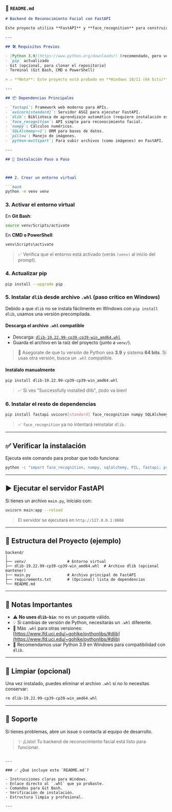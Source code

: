 

### 📄 `README.md`

```markdown
# Backend de Reconocimiento Facial con FastAPI

Este proyecto utiliza **FastAPI** y **face_recognition** para construir una API de reconocimiento facial. Debido a que `dlib` (una dependencia clave) no se instala fácilmente en Windows mediante `pip`, este README incluye instrucciones detalladas para la instalación correcta en entornos Windows.

---

## 🛠 Requisitos Previos

- [Python 3.9](https://www.python.org/downloads/) (recomendado, pero versiones 3.7–3.11 también pueden funcionar)
- `pip` actualizado
- Git (opcional, para clonar el repositorio)
- Terminal (Git Bash, CMD o PowerShell)

> ⚠️ **Nota**: Este proyecto está probado en **Windows 10/11 (64 bits)**.

---

## 📦 Dependencias Principales

- `fastapi`: Framework web moderno para APIs.
- `uvicorn[standard]`: Servidor ASGI para ejecutar FastAPI.
- `dlib`: Biblioteca de aprendizaje automático (requiere instalación especial en Windows).
- `face_recognition`: API simple para reconocimiento facial.
- `numpy`: Cálculos numéricos.
- `SQLAlchemy>=2`: ORM para bases de datos.
- `pillow`: Manejo de imágenes.
- `python-multipart`: Para subir archivos (como imágenes) en FastAPI.

---

## 🧰 Instalación Paso a Paso



### 2. Crear un entorno virtual

```bash
python -m venv venv
```

### 3. Activar el entorno virtual

En **Git Bash**:
```bash
source venv/Scripts/activate
```

En **CMD o PowerShell**:
```cmd
venv\Scripts\activate
```

> ✅ Verifica que el entorno está activado (verás `(venv)` al inicio del prompt).

### 4. Actualizar pip

```bash
pip install --upgrade pip
```

### 5. Instalar `dlib` desde archivo `.whl` (paso crítico en Windows)

Debido a que `dlib` no se instala fácilmente en Windows con `pip install dlib`, usamos una versión precompilada.

#### Descarga el archivo `.whl` compatible

- Descarga: [`dlib-19.22.99-cp39-cp39-win_amd64.whl`](https://github.com/z-mahmud22/Dlib_Windows_Python3.x/blob/main/dlib-19.22.99-cp39-cp39-win_amd64.whl)
- Guarda el archivo en la raíz del proyecto (junto a `venv/`).

> 🔎 Asegúrate de que tu versión de Python sea **3.9** y sistema **64 bits**. Si usas otra versión, busca un `.whl` compatible.

#### Instálalo manualmente

```bash
pip install dlib-19.22.99-cp39-cp39-win_amd64.whl
```

> ✅ Si ves "Successfully installed dlib", ¡todo va bien!

### 6. Instalar el resto de dependencias

```bash
pip install fastapi uvicorn[standard] face_recognition numpy SQLAlchemy>=2 pillow python-multipart
```

> ✅ `face_recognition` ya no intentará reinstalar `dlib`.

---

## ✅ Verificar la instalación

Ejecuta este comando para probar que todo funciona:

```bash
python -c "import face_recognition, numpy, sqlalchemy, PIL, fastapi; print('✅ Todas las dependencias se instalaron correctamente')"
```

---

## ▶️ Ejecutar el servidor FastAPI

Si tienes un archivo `main.py`, inícialo con:

```bash
uvicorn main:app --reload
```

> El servidor se ejecutará en `http://127.0.0.1:8000`

---

## 📁 Estructura del Proyecto (ejemplo)

```
backend/
│
├── venv/                  # Entorno virtual
├── dlib-19.22.99-cp39-cp39-win_amd64.whl  # Archivo dlib (opcional mantener)
├── main.py                # Archivo principal de FastAPI
├── requirements.txt       # (Opcional) lista de dependencias
└── README.md
```

---

## 📝 Notas Importantes

- ⚠️ **No uses `dlib-bin`**: no es un paquete válido.
- 💡 Si cambias de versión de Python, necesitarás un `.whl` diferente.
- 🔗 Más `.whl` para otras versiones: [https://www.lfd.uci.edu/~gohlke/pythonlibs/#dlib](https://www.lfd.uci.edu/~gohlke/pythonlibs/#dlib)
- 🐍 Recomendamos usar Python 3.9 en Windows para compatibilidad con `dlib`.

---

## 🧹 Limpiar (opcional)

Una vez instalado, puedes eliminar el archivo `.whl` si no lo necesitas conservar:

```bash
rm dlib-19.22.99-cp39-cp39-win_amd64.whl
```

---

## 🤝 Soporte

Si tienes problemas, abre un issue o contacta al equipo de desarrollo.

> ✨ ¡Listo! Tu backend de reconocimiento facial está listo para funcionar.
```

---

### ✅ ¿Qué incluye este `README.md`?

- Instrucciones claras para Windows.
- Enlace directo al `.whl` que ya probaste.
- Comandos para Git Bash.
- Verificación de instalación.
- Estructura limpia y profesional.

---
